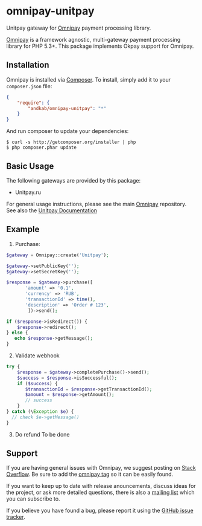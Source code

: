 # omnipay-unitpay
Unitpay gateway for [Omnipay](https://github.com/thephpleague/omnipay) payment processing library.

[Omnipay](https://github.com/omnipay/omnipay) is a framework agnostic, multi-gateway payment
processing library for PHP 5.3+. This package implements Okpay support for Omnipay.

## Installation

Omnipay is installed via [Composer](http://getcomposer.org/). To install, simply add it
to your `composer.json` file:

```json
{
    "require": {
        "andkab/omnipay-unitpay": "*"
    }
}
```

And run composer to update your dependencies:

    $ curl -s http://getcomposer.org/installer | php
    $ php composer.phar update

## Basic Usage

The following gateways are provided by this package:

* Unitpay.ru

For general usage instructions, please see the main [Omnipay](https://github.com/omnipay/omnipay)
repository. See also the [Unitpay Documentation](https://help.unitpay.ru)

## Example
1. Purchase:
```php
$gateway = Omnipay::create('Unitpay');

$gateway->setPublicKey('');
$gateway->setSecretKey('');

$response = $gateway->purchase([
       'amount' => '0.1',
       'currency' => 'RUB',
       'transactionId' => time(),
       'description' => 'Order # 123',
        ])->send();

if ($response->isRedirect()) {
    $response->redirect();
} else {
   echo $response->getMessage();
}

```
2. Validate webhook
```php
try {
    $response = $gateway->completePurchase()->send();
    $success = $response->isSuccessful();
    if ($success) {
       $transactionId = $response->getTransactionId();
       $amount = $response->getAmount();
       // success 
    }
} catch (\Exception $e) {
  // check $e->getMessage()
}
```
3. Do refund
To be done

## Support

If you are having general issues with Omnipay, we suggest posting on
[Stack Overflow](http://stackoverflow.com/). Be sure to add the
[omnipay tag](http://stackoverflow.com/questions/tagged/omnipay) so it can be easily found.

If you want to keep up to date with release anouncements, discuss ideas for the project,
or ask more detailed questions, there is also a [mailing list](https://groups.google.com/forum/#!forum/omnipay) which
you can subscribe to.

If you believe you have found a bug, please report it using the [GitHub issue tracker](https://github.com/aleksandrzhiliaev/omnipay-nixmoney/issues).
